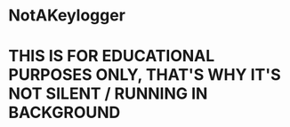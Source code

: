 # NotAKeylogger
# THIS IS FOR EDUCATIONAL PURPOSES ONLY, THAT'S WHY IT'S NOT SILENT / RUNNING IN BACKGROUND
